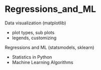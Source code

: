 # Regressions_and_ML
Data visualization (matplotlib)
- plot types, sub plots
- legends, customizing
  
Regressions and ML (statsmodels, sklearn)
- Statistics in Python
- Machine Learning Algorithms
